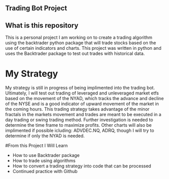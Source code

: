 ## Trading Bot Project
## What is this repository
This is a personal project I am working on to create a trading algorithm using the backtrader python package that will trade stocks based on the use of certain indicators and charts.
This project was written in python and uses the Backtrader package to test out trades with historical data. 

# My Strategy
My strategy is still in progress of being implimented into the trading bot. Ultimately, I will test out trading of leveraged and unleveraged market etfs based on the movement of the NYAD, which tracks the advance and decline of the NYSE and is a good indicator of upward movement of the market in the coming hours. This trading strategy takes advantage of the minor fractals in the markets movement and trades are meant to be executed in a day trading or swing trading method. Further investigation is needed to determine the time frame to maximize profits. Other charts will also be implimented if possible icluding: ADVDEC.NQ, ADRQ, though I will try to determine if only the NYAD is needed. 

#From this Project I Will Learn
- How to use Backtrader package
- How to trade using algorithms
- How to convert a trading strategy into code that can be processed 
- Continued practice with Github 
